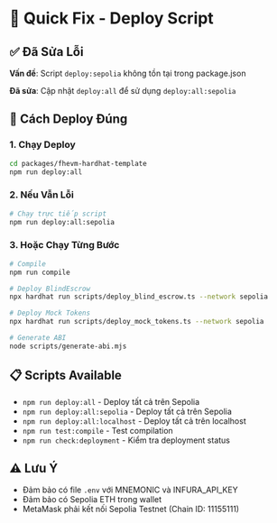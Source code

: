 # 🔧 Quick Fix - Deploy Script

## ✅ Đã Sửa Lỗi

**Vấn đề**: Script `deploy:sepolia` không tồn tại trong package.json

**Đã sửa**: Cập nhật `deploy:all` để sử dụng `deploy:all:sepolia`

## 🚀 Cách Deploy Đúng

### 1. Chạy Deploy
```bash
cd packages/fhevm-hardhat-template
npm run deploy:all
```

### 2. Nếu Vẫn Lỗi
```bash
# Chạy trực tiếp script
npm run deploy:all:sepolia
```

### 3. Hoặc Chạy Từng Bước
```bash
# Compile
npm run compile

# Deploy BlindEscrow
npx hardhat run scripts/deploy_blind_escrow.ts --network sepolia

# Deploy Mock Tokens
npx hardhat run scripts/deploy_mock_tokens.ts --network sepolia

# Generate ABI
node scripts/generate-abi.mjs
```

## 📋 Scripts Available

- `npm run deploy:all` - Deploy tất cả trên Sepolia
- `npm run deploy:all:sepolia` - Deploy tất cả trên Sepolia
- `npm run deploy:all:localhost` - Deploy tất cả trên localhost
- `npm run test:compile` - Test compilation
- `npm run check:deployment` - Kiểm tra deployment status

## ⚠️ Lưu Ý

- Đảm bảo có file `.env` với MNEMONIC và INFURA_API_KEY
- Đảm bảo có Sepolia ETH trong wallet
- MetaMask phải kết nối Sepolia Testnet (Chain ID: 11155111)
